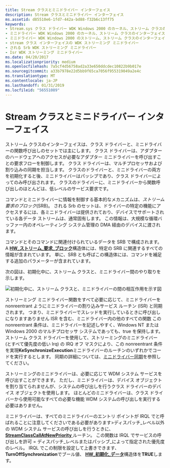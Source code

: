 ```yaml
---
title: Stream クラスとミニドライバー インターフェイス
description: Stream クラスとミニドライバー インターフェイス
ms.assetid: d85510e6-1fd7-442a-bd88-f32b6c13ff75
keywords:
- Stream.sys クラス ドライバー WDK Windows 2000 のカーネル、ストリーム クラスのインターフェイス
- ミニドライバー WDK Windows 2000 のカーネル、ストリーム クラスのインターフェイスのストリーミング
- ミニドライバー WDK Windows 2000 のストリーム、ストリーム クラスのインターフェイス
- stream クラス インターフェイスの WDK ストリーミング ミニドライバー
- される Srb WDK ストリーミング ミニドライバー
- Isr WDK ストリーミング ミニドライバー
ms.date: 04/20/2017
ms.localizationpriority: medium
ms.openlocfilehash: 7a5cf4d56758ad2a33e650ddcdec10822b9b017e
ms.sourcegitcommit: a33b7978e22d5bb9f65ca7056f955319049a2e4c
ms.translationtype: MT
ms.contentlocale: ja-JP
ms.lasthandoff: 01/31/2019
ms.locfileid: "56551089"
---
```

# <a name="stream-class-and-minidriver-interface"></a>Stream クラスとミニドライバー インターフェイス





ストリーム クラスのインターフェイスは、クラス ドライバーと、ミニドライバーの関数呼び出しのセットでは主にします。 クラス ドライバーは、アダプターのハードウェアへのアクセスが必要なアダプター ミニドライバーを呼び出すことの要求フローを制御します。 クラス ドライバーは、マルチプロセッサおよび割り込みの同期を担当します。 クラスのドライバーと、ミニドライバーの両方を初期化すると後、ミニドライバーはパッシブであり、クラス ドライバーによってのみ呼び出されます。 クラスのドライバーに、ミニドライバーから関数呼び出しのほとんどは、低レベルのサービス要求です。

コマンドとミニドライバーに情報を制御する基本的なメカニズムは、*ストリーム要求のブロック*(SRB)。 される Srb のセットは、ドライバーの特定の機能にアクセスするには、各ミニドライバーは提供されており、デバイスでサポートされている各データ ストリームは、通常固有します。 この情報は、大規模な循環バッファー内のオペレーティング システム管理の DMA 経由のデバイスに渡されます。

コマンドとそのコマンドに関連付けられているデータを SRB で構成されます。 A [ **HW\_ストリーム\_要求\_ブロック**](https://msdn.microsoft.com/library/windows/hardware/ff559702)構造体には、特定の SRB に関連するすべての情報が含まれています。 単に、SRB とも呼ばこの構造体には、コマンドを補足する追加のパラメーターが含まれています。

次の図は、初期化中に、ストリーム クラスと、ミニドライバー間のやり取りを示します。

![初期化中に、ストリーム クラスと、ミニドライバーの間の相互作用を示す図](images/stclassi.png)

ストリーミング ミニドライバー関数をすべて必要に応じて、ミニドライバーを nonreentrant ようにミニドライバーの割り込みサービス ルーチン (ISR) と同期されます。 つまり、ミニドライバーでスレッドを実行しているときに呼び出しになりますありません ISR を含む、ミニドライバー内の他のすべての関数 この nonreentrant 条件は、ミニドライバーを記述しやすく、Windows NT または Windows 2000 のマルチプロセッサ システムであっても、true を保持します。 ストリーム クラス ドライバーを使用して、ストリーミングのミニドライバー (とすべて優先度の低い Irq) の IRQ オフ マスクにより、この nonreentrant 条件を実現**KeSynchronizeExecution**ミニドライバーのルーチンのいずれかでコードを実行するとします。 同期の詳細については、[ミニドライバー同期](minidriver-synchronization.md)を参照してください。

ストリーミングのミニドライバーは、必要に応じて WDM システム サービスを呼び出すことができます。 ただし、ミニドライバーは、デバイス オブジェクトを割り当てられませんが、システムの呼び出しを行うクラス ドライバーのデバイス オブジェクトを使用します。 ほとんどのミニドライバーは、クラス ドライバーから使用可能なすべての必要な機能 WDM システムの呼び出しを実行する必要はありません。

ミニドライバーは、すべてのミニドライバーのエントリ ポイントが IRQL でと呼ばれることに注意してくださいである必要があります&gt;ディスパッチ\_レベル以外の WDM システム サービスの呼び出しを行うときに、 [ **StreamClassCallAtNewPriority** ](https://msdn.microsoft.com/library/windows/hardware/ff568230)ルーチン。 この関数は IRQL でサービスの呼び出しを許可 = ディスパッチ\_レベルまたはパッシブ\_によって指定された優先度のレベル。 IRQL でこの制限を設定して上書きできます、 **TurnOffSynchronization**でブール値、 [ **HW\_初期化\_データ**](https://msdn.microsoft.com/library/windows/hardware/ff559682)構造体を**TRUE**します。

 

 




